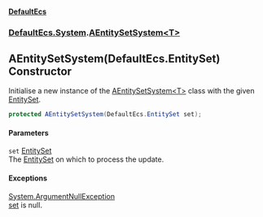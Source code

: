 #### [DefaultEcs](./index.md 'index')
### [DefaultEcs.System](./DefaultEcs-System.md 'DefaultEcs.System').[AEntitySetSystem&lt;T&gt;](./DefaultEcs-System-AEntitySetSystem-T-.md 'DefaultEcs.System.AEntitySetSystem&lt;T&gt;')
## AEntitySetSystem(DefaultEcs.EntitySet) Constructor
Initialise a new instance of the [AEntitySetSystem&lt;T&gt;](./DefaultEcs-System-AEntitySetSystem-T-.md 'DefaultEcs.System.AEntitySetSystem&lt;T&gt;') class with the given [EntitySet](./DefaultEcs-EntitySet.md 'DefaultEcs.EntitySet').  
```csharp
protected AEntitySetSystem(DefaultEcs.EntitySet set);
```
#### Parameters
<a name='DefaultEcs-System-AEntitySetSystem-T--AEntitySetSystem(DefaultEcs-EntitySet)-set'></a>
`set` [EntitySet](./DefaultEcs-EntitySet.md 'DefaultEcs.EntitySet')  
The [EntitySet](./DefaultEcs-EntitySet.md 'DefaultEcs.EntitySet') on which to process the update.  
  
#### Exceptions
[System.ArgumentNullException](https://docs.microsoft.com/en-us/dotnet/api/System.ArgumentNullException 'System.ArgumentNullException')  
[set](#DefaultEcs-System-AEntitySetSystem-T--AEntitySetSystem(DefaultEcs-EntitySet)-set 'DefaultEcs.System.AEntitySetSystem&lt;T&gt;.AEntitySetSystem(DefaultEcs.EntitySet).set') is null.  
